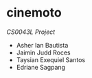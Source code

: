 # cinemoto
*CS0043L Project*
- Asher Ian Bautista
- Jaimin Judd Roces
- Taysian Exequiel Santos
- Edriane Sagpang
